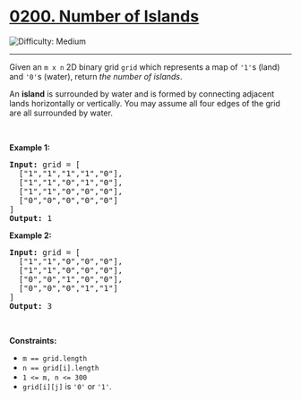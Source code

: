 <h1><a href="https://leetcode.com/problems/number-of-islands?envType=study-plan-v2&envId=top-interview-150">0200. Number of Islands</a></h1>

![Difficulty: Medium](https://img.shields.io/badge/Medium-fac31d)

---

<p>Given an <code>m x n</code> 2D binary grid <code>grid</code> which represents a map of <code>&#39;1&#39;</code>s (land) and <code>&#39;0&#39;</code>s (water), return <em>the number of islands</em>.</p>

<p>An <strong>island</strong> is surrounded by water and is formed by connecting adjacent lands horizontally or vertically. You may assume all four edges of the grid are all surrounded by water.</p>

<p>&nbsp;</p>
<p><strong class="example">Example 1:</strong></p>

<pre>
<strong>Input:</strong> grid = [
  [&quot;1&quot;,&quot;1&quot;,&quot;1&quot;,&quot;1&quot;,&quot;0&quot;],
  [&quot;1&quot;,&quot;1&quot;,&quot;0&quot;,&quot;1&quot;,&quot;0&quot;],
  [&quot;1&quot;,&quot;1&quot;,&quot;0&quot;,&quot;0&quot;,&quot;0&quot;],
  [&quot;0&quot;,&quot;0&quot;,&quot;0&quot;,&quot;0&quot;,&quot;0&quot;]
]
<strong>Output:</strong> 1
</pre>

<p><strong class="example">Example 2:</strong></p>

<pre>
<strong>Input:</strong> grid = [
  [&quot;1&quot;,&quot;1&quot;,&quot;0&quot;,&quot;0&quot;,&quot;0&quot;],
  [&quot;1&quot;,&quot;1&quot;,&quot;0&quot;,&quot;0&quot;,&quot;0&quot;],
  [&quot;0&quot;,&quot;0&quot;,&quot;1&quot;,&quot;0&quot;,&quot;0&quot;],
  [&quot;0&quot;,&quot;0&quot;,&quot;0&quot;,&quot;1&quot;,&quot;1&quot;]
]
<strong>Output:</strong> 3
</pre>

<p>&nbsp;</p>
<p><strong>Constraints:</strong></p>

<ul>
	<li><code>m == grid.length</code></li>
	<li><code>n == grid[i].length</code></li>
	<li><code>1 &lt;= m, n &lt;= 300</code></li>
	<li><code>grid[i][j]</code> is <code>&#39;0&#39;</code> or <code>&#39;1&#39;</code>.</li>
</ul>
